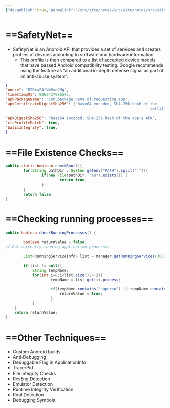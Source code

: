 ```yaml
---
{"dg-publish":true,"permalink":"/src/site/notes/src/site/notes/src/site/notes/src/site/notes/main/cs/owasp-mastg/anti-reversing-defences/"}
---
```







# ==SafetyNet==

- SafetyNet is an Android API that provides a set of services and creates profiles of devices according to software and hardware information.
    - This profile is then compared to a list of accepted device models that have passed Android compatibility testing. Google recommends using the feature as “an additional in-depth defense signal as part of an anti-abuse system”.

```JSON
{
"nonce": "R2Rra24fVm5xa2Mg",
"timestampMs": 9860437986543,
"apkPackageName": "com.package.name.of.requesting.app",
"apkCertificateDigestSha256": ["base64 encoded, SHA-256 hash of the
																certificate used to sign requesting app"],

"apkDigestSha256": "base64 encoded, SHA-256 hash of the app's APK",
"ctsProfileMatch": true,
"basicIntegrity": true,
}
```

# ==File Existence Checks==

```Java
public static boolean checkRoot(){
		for(String pathDir : System.getenv("PATH").split(":")){
				if(new File(pathDir, "su").exists()) {
						return true;
				}
		}
		return false;
}
```

# ==Checking running processes==

```Java
public boolean checkRunningProcesses() {
		
		boolean returnValue = false;
// Get currently running application processes
		
		List<RunningServiceInfo> list = manager.getRunningServices(300);
	
		if(list != null){
			String tempName;
			for(int i=0;i<list.size();++i){
					tempName = list.get(i).process;

					if(tempName.contains("supersu") || tempName.contains("superuser")){
						returnValue = true;
					}
			}
	}
	return returnValue;
}
```

# ==Other Techniques==

- Custom Android builds
- Anti-Debugging
- Debuggable Flag in ApplicationInfo
- TracerPid
- File Integrity Checks
- RevEng Detection
- Emulator Detection
- Runtime Integrity Verification
- Root Detection
- Debugging Symbols